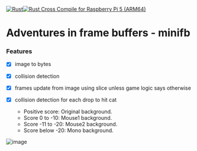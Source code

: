 [![Rust](https://github.com/RGGH/mif/actions/workflows/rust.yml/badge.svg)](https://github.com/RGGH/mif/actions/workflows/rust.yml)[![Rust Cross Compile for Raspberry Pi 5 (ARM64)](https://github.com/RGGH/mif/actions/workflows/cross_comp_pi5.yaml/badge.svg)](https://github.com/RGGH/mif/actions/workflows/cross_comp_pi5.yaml)

# Adventures in frame buffers - minifb

### Features
- [x] image to bytes 
- [x] collision detection
- [x] frames update from image using slice unless game logic says otherwise
- [x] collision detection for each drop to hit cat

  - Positive score: Original background.
  - Score 0 to -10: Mouse1 background.
  - Score -11 to -20: Mouse2 background.
  - Score below -20: Mono background.


![image](https://github.com/user-attachments/assets/841e855f-37fc-4941-a779-e6fe92fbdd1c)
